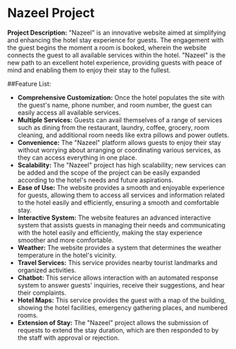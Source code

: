 #  Nazeel Project

**Project Description:** "Nazeel" is an innovative website aimed at simplifying and enhancing the hotel stay experience for guests. The engagement with the guest begins the moment a room is booked, wherein the website connects the guest to all available services within the hotel. "Nazeel" is the new path to an excellent hotel experience, providing guests with peace of mind and enabling them to enjoy their stay to the fullest.


##Feature List:

-   **Comprehensive Customization:** Once the hotel populates the site with the guest's name, phone number, and room number, the guest can easily access all available services.
-   **Multiple Services:** Guests can avail themselves of a range of services such as dining from the restaurant, laundry, coffee, grocery, room cleaning, and additional room needs like extra pillows and power outlets.
-   **Convenience:** The "Nazeel" platform allows guests to enjoy their stay without worrying about arranging or coordinating various services, as they can access everything in one place.
-   **Scalability:** The "Nazeel" project has high scalability; new services can be added and the scope of the project can be easily expanded according to the hotel's needs and future aspirations.
-   **Ease of Use:** The website provides a smooth and enjoyable experience for guests, allowing them to access all services and information related to the hotel easily and efficiently, ensuring a smooth and comfortable stay.
-   **Interactive System:** The website features an advanced interactive system that assists guests in managing their needs and communicating with the hotel easily and efficiently, making the stay experience smoother and more comfortable.
-   **Weather:** The website provides a system that determines the weather temperature in the hotel's vicinity.
-   **Travel Services:** This service provides nearby tourist landmarks and organized activities.
-   **Chatbot:** This service allows interaction with an automated response system to answer guests' inquiries, receive their suggestions, and hear their complaints.
-   **Hotel Maps:** This service provides the guest with a map of the building, showing the hotel facilities, emergency gathering places, and numbered rooms.
-   **Extension of Stay:** The "Nazeel" project allows the submission of requests to extend the stay duration, which are then responded to by the staff with approval or rejection.
